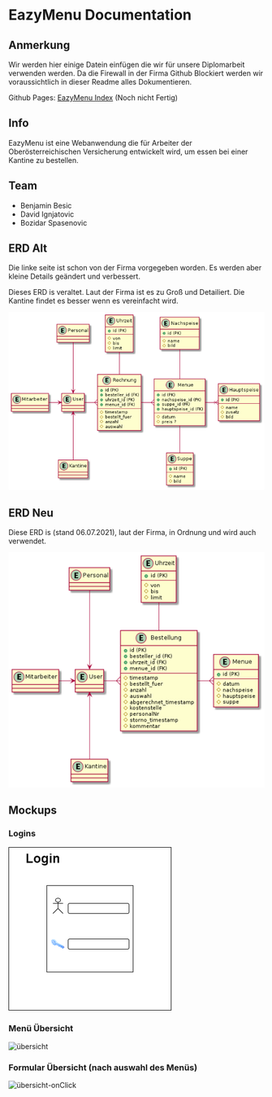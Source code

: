 # EazyMenu Documentation

## Anmerkung

Wir werden hier einige Datein einfügen die wir für unsere Diplomarbeit verwenden werden. Da die Firewall in der Firma Github Blockiert werden wir voraussichtlich in dieser Readme alles Dokumentieren.

Github Pages: [EazyMenu Index](https://musikfreunde.github.io/eazy-menu-docs/) (Noch nicht Fertig)

## Info 

EazyMenu ist eine Webanwendung die für Arbeiter der Oberösterreichischen Versicherung entwickelt wird, um essen bei einer Kantine zu bestellen.

## Team

* Benjamin Besic
* David Ignjatovic
* Bozidar Spasenovic


## ERD Alt

Die linke seite ist schon von der Firma vorgegeben worden. Es werden aber kleine Details geändert und verbessert. 

Dieses ERD is veraltet. Laut der Firma ist es zu Groß und Detailiert. Die Kantine findet es besser wenn es vereinfacht wird.

![ERD-alt](erd.png)

## ERD Neu

Diese ERD is (stand 06.07.2021), laut der Firma, in Ordnung und wird auch verwendet.

![ERD-neu](erd-neu.png)

## Mockups

### Logins

![login](login-view.png)

### Menü Übersicht 

![übersicht](menubestellung-übersicht.png)

### Formular Übersicht (nach auswahl des Menüs)

![übersicht-onClick](menubestellung-übersicht-onClick.png)

